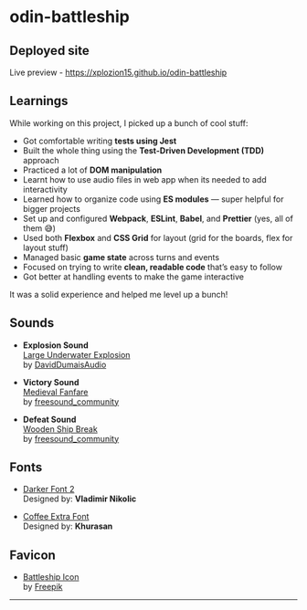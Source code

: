 # odin-battleship

## Deployed site

Live preview - https://xplozion15.github.io/odin-battleship

## Learnings

While working on this project, I picked up a bunch of cool stuff:

- Got comfortable writing **tests using Jest**
- Built the whole thing using the **Test-Driven Development (TDD)** approach
- Practiced a lot of **DOM manipulation**
- Learnt how to use audio files in web app when its needed to add interactivity
- Learned how to organize code using **ES modules** — super helpful for bigger projects
- Set up and configured **Webpack**, **ESLint**, **Babel**, and **Prettier** (yes, all of them 😅)
- Used both **Flexbox** and **CSS Grid** for layout (grid for the boards, flex for layout stuff)
- Managed basic **game state** across turns and events
- Focused on trying to write **clean, readable code** that’s easy to follow
- Got better at handling events to make the game interactive


It was a solid experience and helped me level up a bunch!


## Sounds

- **Explosion Sound**  
  [Large Underwater Explosion](https://pixabay.com/sound-effects/large-underwater-explosion-190270/)  
  by [DavidDumaisAudio](https://pixabay.com/users/daviddumaisaudio-41768500/)

- **Victory Sound**  
  [Medieval Fanfare](https://pixabay.com/sound-effects/medieval-fanfare-6826/)  
  by [freesound_community](https://pixabay.com/users/freesound_community-46691455/)

- **Defeat Sound**  
  [Wooden Ship Break](https://pixabay.com/sound-effects/wooden-ship-break-85277/)  
  by [freesound_community](https://pixabay.com/users/freesound_community-46691455/)

## Fonts

- [Darker Font 2](https://resourceboy.com/fonts/darker-font-2/)  
  Designed by: **Vladimir Nikolic**

- [Coffee Extra Font](https://resourceboy.com/fonts/coffee-extra-font/)  
  Designed by: **Khurasan**

## Favicon

- [Battleship Icon](https://www.flaticon.com/free-icon/battleship_7399761)  
  by [Freepik](https://www.flaticon.com/authors/freepik)

---
